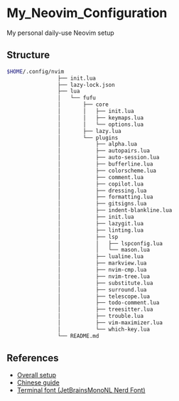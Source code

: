 # My_Neovim_Configuration

My personal daily-use Neovim setup

## Structure

```bash
$HOME/.config/nvim
                ├── init.lua
                ├── lazy-lock.json
                ├── lua
                │   └── fufu
                │       ├── core
                │       │   ├── init.lua
                │       │   ├── keymaps.lua
                │       │   └── options.lua
                │       ├── lazy.lua
                │       └── plugins
                │           ├── alpha.lua
                │           ├── autopairs.lua
                │           ├── auto-session.lua
                │           ├── bufferline.lua
                │           ├── colorscheme.lua
                │           ├── comment.lua
                │           ├── copilot.lua
                │           ├── dressing.lua
                │           ├── formatting.lua
                │           ├── gitsigns.lua
                │           ├── indent-blankline.lua
                │           ├── init.lua
                │           ├── lazygit.lua
                │           ├── linting.lua
                │           ├── lsp
                │           │   ├── lspconfig.lua
                │           │   └── mason.lua
                │           ├── lualine.lua
                │           ├── markview.lua
                │           ├── nvim-cmp.lua
                │           ├── nvim-tree.lua
                │           ├── substitute.lua
                │           ├── surround.lua
                │           ├── telescope.lua
                │           ├── todo-comment.lua
                │           ├── treesitter.lua
                │           ├── trouble.lua
                │           ├── vim-maximizer.lua
                │           └── which-key.lua
                └── README.md
```

## References

- [Overall setup](https://www.josean.com/posts/how-to-setup-neovim-2024)
- [Chinese guide](https://github.com/archibate/vimrc)
- [Terminal font (JetBrainsMonoNL Nerd Font)](https://github.com/ryanoasis/nerd-fonts)
